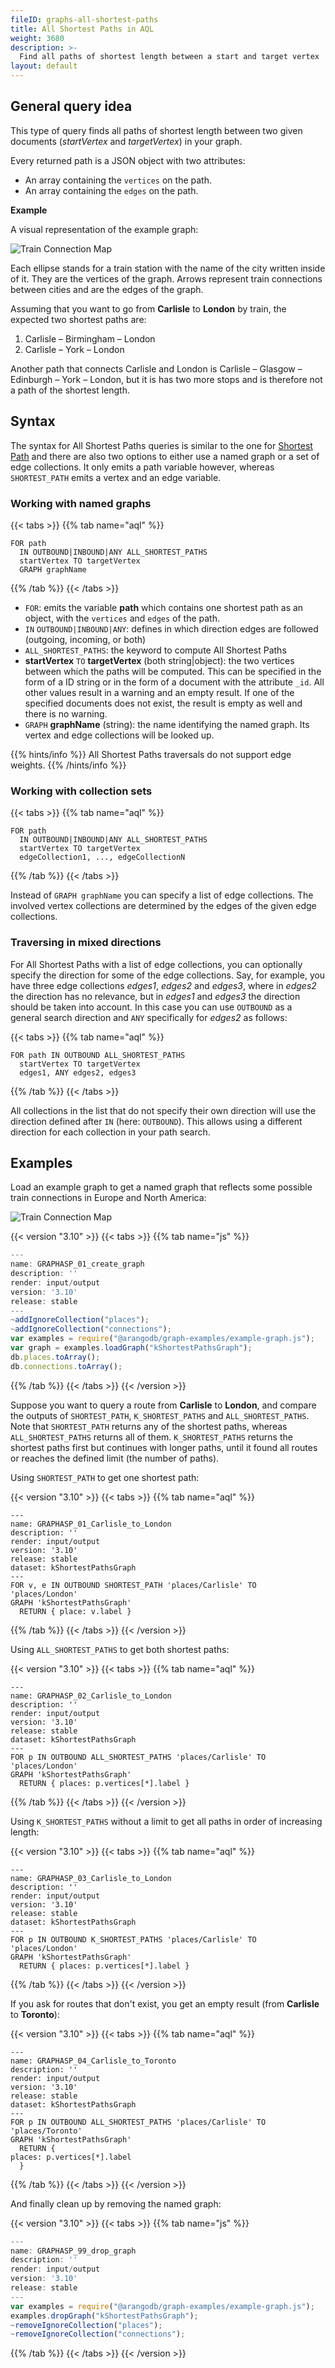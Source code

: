 ```yaml
---
fileID: graphs-all-shortest-paths
title: All Shortest Paths in AQL
weight: 3680
description: >-
  Find all paths of shortest length between a start and target vertex
layout: default
---
```

## General query idea

This type of query finds all paths of shortest length between two given
documents (*startVertex* and *targetVertex*) in your graph.

Every returned path is a JSON object with two attributes:

- An array containing the `vertices` on the path.
- An array containing the `edges` on the path.

**Example**

A visual representation of the example graph:

![Train Connection Map](/images/train_map.png)

Each ellipse stands for a train station with the name of the city written inside
of it. They are the vertices of the graph. Arrows represent train connections
between cities and are the edges of the graph.

Assuming that you want to go from **Carlisle** to **London** by train, the
expected two shortest paths are:

1. Carlisle – Birmingham – London
2. Carlisle – York – London

Another path that connects Carlisle and London is
Carlisle – Glasgow – Edinburgh – York – London, but it is has two more stops and
is therefore not a path of the shortest length.

## Syntax

The syntax for All Shortest Paths queries is similar to the one for
[Shortest Path](graphs-shortest-path) and there are also two options to
either use a named graph or a set of edge collections. It only emits a path
variable however, whereas `SHORTEST_PATH` emits a vertex and an edge variable.

### Working with named graphs

{{< tabs >}}
{{% tab name="aql" %}}
```aql
FOR path
  IN OUTBOUND|INBOUND|ANY ALL_SHORTEST_PATHS
  startVertex TO targetVertex
  GRAPH graphName
```
{{% /tab %}}
{{< /tabs >}}

- `FOR`: emits the variable **path** which contains one shortest path as an
  object, with the `vertices` and `edges` of the path.
- `IN` `OUTBOUND|INBOUND|ANY`: defines in which direction
  edges are followed (outgoing, incoming, or both)
- `ALL_SHORTEST_PATHS`: the keyword to compute All Shortest Paths
- **startVertex** `TO` **targetVertex** (both string\|object): the two vertices between
  which the paths will be computed. This can be specified in the form of
  a ID string or in the form of a document with the attribute `_id`. All other
  values result in a warning and an empty result. If one of the specified
  documents does not exist, the result is empty as well and there is no warning.
- `GRAPH` **graphName** (string): the name identifying the named graph. Its vertex and
  edge collections will be looked up.

{{% hints/info %}}
All Shortest Paths traversals do not support edge weights.
{{% /hints/info %}}

### Working with collection sets

{{< tabs >}}
{{% tab name="aql" %}}
```aql
FOR path
  IN OUTBOUND|INBOUND|ANY ALL_SHORTEST_PATHS
  startVertex TO targetVertex
  edgeCollection1, ..., edgeCollectionN
```
{{% /tab %}}
{{< /tabs >}}

Instead of `GRAPH graphName` you can specify a list of edge collections.
The involved vertex collections are determined by the edges of the given
edge collections. 

### Traversing in mixed directions

For All Shortest Paths with a list of edge collections, you can optionally specify the
direction for some of the edge collections. Say, for example, you have three edge
collections *edges1*, *edges2* and *edges3*, where in *edges2* the direction
has no relevance, but in *edges1* and *edges3* the direction should be taken into
account. In this case you can use `OUTBOUND` as a general search direction and `ANY`
specifically for *edges2* as follows:

{{< tabs >}}
{{% tab name="aql" %}}
```aql
FOR path IN OUTBOUND ALL_SHORTEST_PATHS
  startVertex TO targetVertex
  edges1, ANY edges2, edges3
```
{{% /tab %}}
{{< /tabs >}}

All collections in the list that do not specify their own direction will use the
direction defined after `IN` (here: `OUTBOUND`). This allows using a different
direction for each collection in your path search.

## Examples

Load an example graph to get a named graph that reflects some possible
train connections in Europe and North America:

![Train Connection Map](/images/train_map.png)


 {{< version "3.10" >}}
{{< tabs >}}
{{% tab name="js" %}}
```js
---
name: GRAPHASP_01_create_graph
description: ''
render: input/output
version: '3.10'
release: stable
---
~addIgnoreCollection("places");
~addIgnoreCollection("connections");
var examples = require("@arangodb/graph-examples/example-graph.js");
var graph = examples.loadGraph("kShortestPathsGraph");
db.places.toArray();
db.connections.toArray();
```
{{% /tab %}}
{{< /tabs >}}
{{< /version >}}
 



Suppose you want to query a route from **Carlisle** to **London**, and
compare the outputs of `SHORTEST_PATH`, `K_SHORTEST_PATHS` and `ALL_SHORTEST_PATHS`.
Note that `SHORTEST_PATH` returns any of the shortest paths, whereas
`ALL_SHORTEST_PATHS` returns all of them. `K_SHORTEST_PATHS` returns the
shortest paths first but continues with longer paths, until it found all routes
or reaches the defined limit (the number of paths).

Using `SHORTEST_PATH` to get one shortest path:


 {{< version "3.10" >}}
{{< tabs >}}
{{% tab name="aql" %}}
```aql
---
name: GRAPHASP_01_Carlisle_to_London
description: ''
render: input/output
version: '3.10'
release: stable
dataset: kShortestPathsGraph
---
FOR v, e IN OUTBOUND SHORTEST_PATH 'places/Carlisle' TO 'places/London'
GRAPH 'kShortestPathsGraph'
  RETURN { place: v.label }
```
{{% /tab %}}
{{< /tabs >}}
{{< /version >}}
 



Using `ALL_SHORTEST_PATHS` to get both shortest paths:


 {{< version "3.10" >}}
{{< tabs >}}
{{% tab name="aql" %}}
```aql
---
name: GRAPHASP_02_Carlisle_to_London
description: ''
render: input/output
version: '3.10'
release: stable
dataset: kShortestPathsGraph
---
FOR p IN OUTBOUND ALL_SHORTEST_PATHS 'places/Carlisle' TO 'places/London'
GRAPH 'kShortestPathsGraph'
  RETURN { places: p.vertices[*].label }
```
{{% /tab %}}
{{< /tabs >}}
{{< /version >}}
 



Using `K_SHORTEST_PATHS` without a limit to get all paths in order of
increasing length:


 {{< version "3.10" >}}
{{< tabs >}}
{{% tab name="aql" %}}
```aql
---
name: GRAPHASP_03_Carlisle_to_London
description: ''
render: input/output
version: '3.10'
release: stable
dataset: kShortestPathsGraph
---
FOR p IN OUTBOUND K_SHORTEST_PATHS 'places/Carlisle' TO 'places/London'
GRAPH 'kShortestPathsGraph'
  RETURN { places: p.vertices[*].label }
```
{{% /tab %}}
{{< /tabs >}}
{{< /version >}}
 



If you ask for routes that don't exist, you get an empty result
(from **Carlisle** to **Toronto**):


 {{< version "3.10" >}}
{{< tabs >}}
{{% tab name="aql" %}}
```aql
---
name: GRAPHASP_04_Carlisle_to_Toronto
description: ''
render: input/output
version: '3.10'
release: stable
dataset: kShortestPathsGraph
---
FOR p IN OUTBOUND ALL_SHORTEST_PATHS 'places/Carlisle' TO 'places/Toronto'
GRAPH 'kShortestPathsGraph'
  RETURN {
places: p.vertices[*].label
  }
```
{{% /tab %}}
{{< /tabs >}}
{{< /version >}}
 



And finally clean up by removing the named graph:


 {{< version "3.10" >}}
{{< tabs >}}
{{% tab name="js" %}}
```js
---
name: GRAPHASP_99_drop_graph
description: ''
render: input/output
version: '3.10'
release: stable
---
var examples = require("@arangodb/graph-examples/example-graph.js");
examples.dropGraph("kShortestPathsGraph");
~removeIgnoreCollection("places");
~removeIgnoreCollection("connections");
```
{{% /tab %}}
{{< /tabs >}}
{{< /version >}}
 


